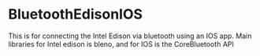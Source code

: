# BluetoothEdisonIOS
This is for connecting the Intel Edison via bluetooth using an IOS app. Main libraries for Intel edison is bleno, and for IOS is the CoreBluetooth API
